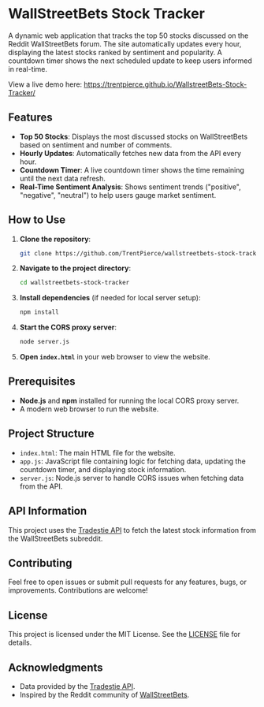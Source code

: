 # WallStreetBets Stock Tracker

A dynamic web application that tracks the top 50 stocks discussed on the Reddit WallStreetBets forum. The site automatically updates every hour, displaying the latest stocks ranked by sentiment and popularity. A countdown timer shows the next scheduled update to keep users informed in real-time.

View a live demo here: https://trentpierce.github.io/WallstreetBets-Stock-Tracker/

## Features

- **Top 50 Stocks**: Displays the most discussed stocks on WallStreetBets based on sentiment and number of comments.
- **Hourly Updates**: Automatically fetches new data from the API every hour.
- **Countdown Timer**: A live countdown timer shows the time remaining until the next data refresh.
- **Real-Time Sentiment Analysis**: Shows sentiment trends ("positive", "negative", "neutral") to help users gauge market sentiment.

## How to Use

1. **Clone the repository**:
    ```bash
    git clone https://github.com/TrentPierce/wallstreetbets-stock-tracker.git
    ```

2. **Navigate to the project directory**:
    ```bash
    cd wallstreetbets-stock-tracker
    ```

3. **Install dependencies** (if needed for local server setup):
    ```bash
    npm install
    ```

4. **Start the CORS proxy server**:
    ```bash
    node server.js
    ```

5. **Open `index.html`** in your web browser to view the website.

## Prerequisites

- **Node.js** and **npm** installed for running the local CORS proxy server.
- A modern web browser to run the website.

## Project Structure

- `index.html`: The main HTML file for the website.
- `app.js`: JavaScript file containing logic for fetching data, updating the countdown timer, and displaying stock information.
- `server.js`: Node.js server to handle CORS issues when fetching data from the API.

## API Information

This project uses the [Tradestie API](https://tradestie.com/api/v1/apps/reddit) to fetch the latest stock information from the WallStreetBets subreddit.

## Contributing

Feel free to open issues or submit pull requests for any features, bugs, or improvements. Contributions are welcome!

## License

This project is licensed under the MIT License. See the [LICENSE](LICENSE) file for details.

## Acknowledgments

- Data provided by the [Tradestie API](https://tradestie.com/api/v1/apps/reddit).
- Inspired by the Reddit community of [WallStreetBets](https://www.reddit.com/r/wallstreetbets/).

